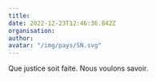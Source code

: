 ```yaml
---
title: 
date: 2022-12-23T12:46:36.842Z
organisation: 
author: 
avatar: "/img/pays/SN.svg"
---
```


Que justice soit faite. Nous voulons savoir. 